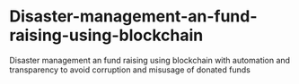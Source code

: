 # Disaster-management-an-fund-raising-using-blockchain
Disaster management an fund raising using blockchain with automation and transparency to avoid corruption and misusage of donated funds
